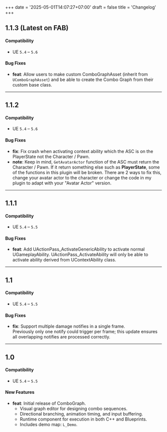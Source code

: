 +++
date = '2025-05-01T14:07:27+07:00'
draft = false
title = 'Changelog'
+++

## 1.1.3 (Latest on FAB)

#### Compatibility
- UE `5.4` – `5.6`

#### Bug Fixes

- **feat**: Allow users to make custom ComboGraphAsset (inherit from `UComboGraphAsset`) and be able to create the Combo Graph from their custom base class.
 
---

## 1.1.2

#### Compatibility
- UE `5.4` – `5.6`

#### Bug Fixes

- **fix**: Fix crash when activating context ability which the ASC is on the PlayerState not the Character / Pawn.
- **note**: Keep in mind, `GetAvatarActor` function of the ASC must return the Character / Pawn. If it return something else such as **PlayerState**, some of the functions in this plugin will be broken.
There are 2 ways to fix this, change your avatar actor to the character or change the code in my plugin to adapt with your "Avatar Actor" version.
 
---

## 1.1.1

#### Compatibility
- UE `5.4` – `5.5`

#### Bug Fixes

- **feat**: Add UActionPass_ActivateGenericAbility to activate normal UGameplayAbility. UActionPass_ActivateAbility will only be able to activate
ability derived from UContextAbility class.
 
---

## 1.1

#### Compatibility
- UE `5.4` – `5.5`

#### Bug Fixes

- **fix**: Support multiple damage notifies in a single frame.  
  Previously only one notify could trigger per frame; this update ensures all overlapping notifies are processed correctly.

---

## 1.0

#### Compatibility
- UE `5.4` – `5.5`

#### New Features

- **feat**: Initial release of ComboGraph.
  - Visual graph editor for designing combo sequences.
  - Directional branching, animation timing, and input buffering.
  - Runtime component for execution in both C++ and Blueprints.
  - Includes demo map: `L_Demo`.
